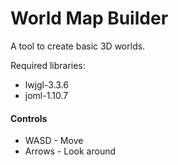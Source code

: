 # World Map Builder
A tool to create basic 3D worlds.

Required libraries:
- lwjgl-3.3.6
- joml-1.10.7

#### Controls
- WASD - Move
- Arrows - Look around